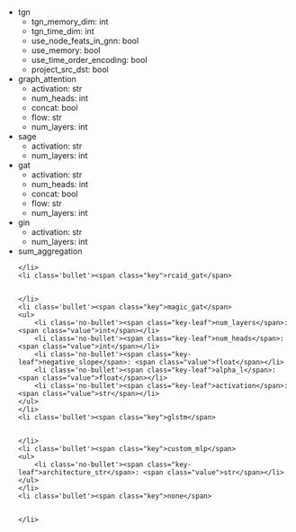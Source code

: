 <div class="annotate">

<ul>
    <li class='bullet'><span class="key">tgn</span>
    <ul>
        <li class='no-bullet'><span class="key-leaf">tgn_memory_dim</span>: <span class="value">int</span></li>
        <li class='no-bullet'><span class="key-leaf">tgn_time_dim</span>: <span class="value">int</span></li>
        <li class='no-bullet'><span class="key-leaf">use_node_feats_in_gnn</span>: <span class="value">bool</span></li>
        <li class='no-bullet'><span class="key-leaf">use_memory</span>: <span class="value">bool</span></li>
        <li class='no-bullet'><span class="key-leaf">use_time_order_encoding</span>: <span class="value">bool</span></li>
        <li class='no-bullet'><span class="key-leaf">project_src_dst</span>: <span class="value">bool</span></li>
    </ul>
    </li>
    <li class='bullet'><span class="key">graph_attention</span>
    <ul>
        <li class='no-bullet'><span class="key-leaf">activation</span>: <span class="value">str</span></li>
        <li class='no-bullet'><span class="key-leaf">num_heads</span>: <span class="value">int</span></li>
        <li class='no-bullet'><span class="key-leaf">concat</span>: <span class="value">bool</span></li>
        <li class='no-bullet'><span class="key-leaf">flow</span>: <span class="value">str</span></li>
        <li class='no-bullet'><span class="key-leaf">num_layers</span>: <span class="value">int</span></li>
    </ul>
    </li>
    <li class='bullet'><span class="key">sage</span>
    <ul>
        <li class='no-bullet'><span class="key-leaf">activation</span>: <span class="value">str</span></li>
        <li class='no-bullet'><span class="key-leaf">num_layers</span>: <span class="value">int</span></li>
    </ul>
    </li>
    <li class='bullet'><span class="key">gat</span>
    <ul>
        <li class='no-bullet'><span class="key-leaf">activation</span>: <span class="value">str</span></li>
        <li class='no-bullet'><span class="key-leaf">num_heads</span>: <span class="value">int</span></li>
        <li class='no-bullet'><span class="key-leaf">concat</span>: <span class="value">bool</span></li>
        <li class='no-bullet'><span class="key-leaf">flow</span>: <span class="value">str</span></li>
        <li class='no-bullet'><span class="key-leaf">num_layers</span>: <span class="value">int</span></li>
    </ul>
    </li>
    <li class='bullet'><span class="key">gin</span>
    <ul>
        <li class='no-bullet'><span class="key-leaf">activation</span>: <span class="value">str</span></li>
        <li class='no-bullet'><span class="key-leaf">num_layers</span>: <span class="value">int</span></li>
    </ul>
    </li>
    <li class='bullet'><span class="key">sum_aggregation</span>
    
    
    </li>
    <li class='bullet'><span class="key">rcaid_gat</span>
    
    
    </li>
    <li class='bullet'><span class="key">magic_gat</span>
    <ul>
        <li class='no-bullet'><span class="key-leaf">num_layers</span>: <span class="value">int</span></li>
        <li class='no-bullet'><span class="key-leaf">num_heads</span>: <span class="value">int</span></li>
        <li class='no-bullet'><span class="key-leaf">negative_slope</span>: <span class="value">float</span></li>
        <li class='no-bullet'><span class="key-leaf">alpha_l</span>: <span class="value">float</span></li>
        <li class='no-bullet'><span class="key-leaf">activation</span>: <span class="value">str</span></li>
    </ul>
    </li>
    <li class='bullet'><span class="key">glstm</span>
    
    
    </li>
    <li class='bullet'><span class="key">custom_mlp</span>
    <ul>
        <li class='no-bullet'><span class="key-leaf">architecture_str</span>: <span class="value">str</span></li>
    </ul>
    </li>
    <li class='bullet'><span class="key">none</span>
    
    
    </li>
</ul>

</div>

